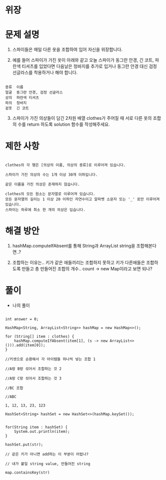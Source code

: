 # 위장

# 문제 설명

1. 스파이들은 매일 다른 옷을 조합하여 입어 자신을 위장합니다.

2. 예를 들어 스파이가 가진 옷이 아래와 같고 오늘 스파이가 동그란 안경, 긴 코트, 파란색 티셔츠를 입었다면 다음날은 청바지를 추가로 입거나 동그란 안경 대신 검정 선글라스를 착용하거나 해야 합니다.

```

종류	이름
얼굴	동그란 안경, 검정 선글라스
상의	파란색 티셔츠
하의	청바지
겉옷	긴 코트

```

3. 스파이가 가진 의상들이 담긴 2차원 배열 clothes가 주어질 때 서로 다른 옷의 조합의 수를 return 하도록 solution 함수를 작성해주세요.


# 제한 사항

```

clothes의 각 행은 [의상의 이름, 의상의 종류]로 이루어져 있습니다.

스파이가 가진 의상의 수는 1개 이상 30개 이하입니다.

같은 이름을 가진 의상은 존재하지 않습니다.

clothes의 모든 원소는 문자열로 이루어져 있습니다.
모든 문자열의 길이는 1 이상 20 이하인 자연수이고 알파벳 소문자 또는 '_' 로만 이루어져 있습니다.
스파이는 하루에 최소 한 개의 의상은 입습니다.

```

# 해결 방안

1. hashMap.computeIfAbsent를 통해 String과 ArrayList string을 조합해본다면..?

2. 조합하는 이유는.. 키가 같은 애들끼리는 조합하지 못하고 키가 다른애들은 조합하도록 만들고 총 만들어진 조합의 개수.. count -> new Map이라고 보면 되나?

# 풀이

- 나의 풀이

```

int answer = 0;
        
HashMap<String, ArrayList<String>> hashMap = new HashMap<>();

for (String[] item : clothes) {
    hashMap.computeIfAbsent(item[1], (s -> new ArrayList<>())).add(item[0]);
}

//키셋으로 순환해서 각 아이템들 하나씩 넣는 조합 1

//A랑 B랑 섞어서 조합하는 것 2

//A랑 C랑 섞어서 조합하는 것 3

//BC 조합

//ABC

1, 12, 13, 23, 123

HashSet<String> hashSet = new HashSet<>(hashMap.keySet());


for(String item : hashSet) {
    System.out.println(item);
}

hashSet.put(str);

// 같은 키가 아니면 add하는 이 부분이 어렵나?

// 내가 붙일 string value, 만들어진 string 

map.containsKey(str) 


```